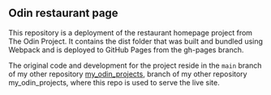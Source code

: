 ## Odin restaurant page

This repository is a deployment of the restaurant homepage project from The Odin Project. 
It contains the dist folder that was built and bundled using Webpack and is deployed to GitHub Pages from the gh-pages branch.

The original code and development for the project reside in the `main` branch of my other repository [my_odin_projects](https://github.com/mx-99/my_odin_projects), branch of my other repository my_odin_projects, 
where this repo is used to serve the live site.

